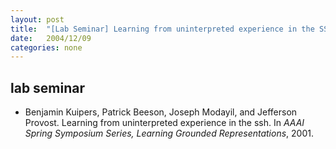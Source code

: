 ```yaml
---
layout: post
title:  "[Lab Seminar] Learning from uninterpreted experience in the SSH"
date:   2004/12/09
categories: none
---
```



 
 



<h2>lab seminar</h2>
<!-- BEGIN BIBLIOGRAPHY references -->
<!--
    DO NOT MODIFY THIS BIBLIOGRAPHY BY HAND!  IT IS MAINTAINED AUTOMATICALLY!
    YOUR CHANGES WILL BE LOST THE NEXT TIME IT IS UPDATED!
--> 
<!-- Generated by: /home/yschoe/nn/tex/bib2html/bib2html -d references bib2html.aux bib2html.tmp -->
<UL>

<!-- Authors: Kuipers Benjamin and Beeson Patrick and Modayil Joseph and
  Provost Jefferson -->
<LI><A NAME="kuiperslearning">Benjamin</A> Kuipers,
  Patrick Beeson, Joseph Modayil, and Jefferson Provost.
Learning from uninterpreted experience in the ssh.
In <CITE>AAAI Spring Symposium Series, Learning Grounded
  Representations</CITE>, 2001.

</LI></UL>

<!-- END BIBLIOGRAPHY references -->


 

